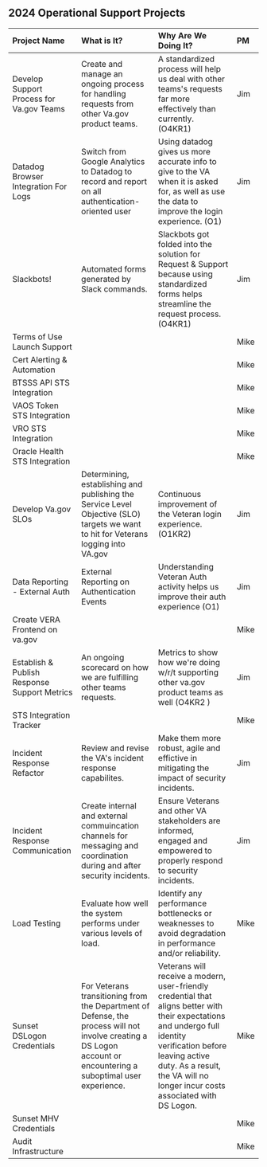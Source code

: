 ## 2024 Operational Support Projects

| Project Name          | What is It?       | Why Are We Doing It? | PM |
| :------------- |:------------- | :----- | :----- |
| Develop Support Process for Va.gov Teams | Create and manage an ongoing process for handling requests from other Va.gov product teams. | A standardized process will help us deal with other teams's requests far more effectively than currently. (O4KR1) | Jim |
| Datadog Browser Integration For Logs| Switch from Google Analytics to Datadog to record and report on all authentication-oriented user |  Using datadog gives us more accurate info to give to the VA when it is asked for, as well as use the data to improve the login experience. (O1)| Jim |
| Slackbots! | Automated forms generated by Slack commands.  |  Slackbots got folded into the solution for Request & Support because using standardized forms helps streamline the request process. (O4KR1)| Jim |
| Terms of Use Launch Support | | | Mike|
| Cert Alerting & Automation  | | |Mike |
| BTSSS API STS Integration  |  | | Mike |
| VAOS Token STS Integration  |  | | Mike |
| VRO STS Integration |  | | Mike |
| Oracle Health STS Integration  |  | | Mike |
| Develop Va.gov SLOs | Determining, establishing and publishing the Service Level Objective (SLO) targets we want to hit for Veterans logging into VA.gov | Continuous improvement of the Veteran login experience. (O1KR2) | Jim |
| Data Reporting - External Auth | External Reporting on Authentication Events | Understanding Veteran Auth activity helps us improve their auth experience (O1)| Jim |
| Create VERA Frontend on va.gov | | | Mike |
| Establish & Publish Response Support Metrics | An ongoing scorecard on how we are fulfilling other teams requests. | Metrics to show how we're doing w/r/t supporting other va.gov product teams as well  (O4KR2 )| Jim |
| STS Integration Tracker | | | Mike |
| Incident Response Refactor| Review and revise the VA's incident response capabilites.  | Make them more robust, agile and effictive in mitigating the impact of security incidents. | Jim |
| Incident Response Communication | Create internal and external commuincation channels for messaging and coordination during and after security incidents. | Ensure Veterans and other VA stakeholders are informed, engaged and empowered to properly respond to security incidents. | Jim |
| Load Testing | Evaluate how well the system performs under various levels of load.  | Identify any performance bottlenecks or weaknesses to avoid degradation in performance and/or reliability. | Mike |
| Sunset DSLogon Credentials | For Veterans transitioning from the Department of Defense, the process will not involve creating a DS Logon account or encountering a suboptimal user experience. | Veterans will receive a modern, user-friendly credential that aligns better with their expectations and undergo full identity verification before leaving active duty. As a result, the VA will no longer incur costs associated with DS Logon. | Mike |
| Sunset MHV Credentials| | | Mike |
| Audit Infrastructure | | | Mike |
